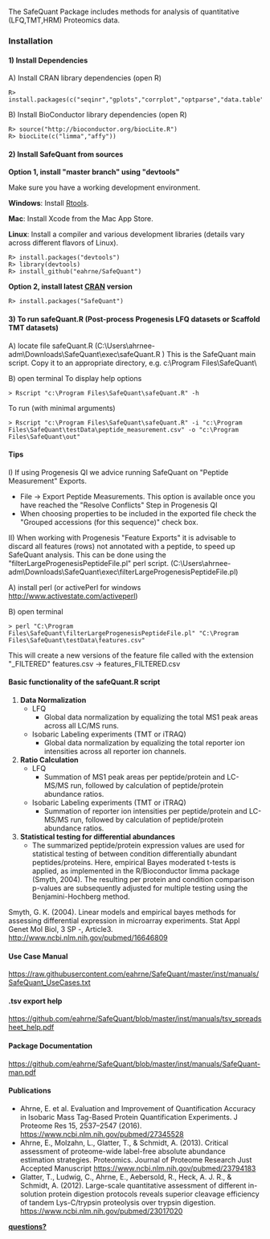 The SafeQuant Package includes methods for analysis of quantitative (LFQ,TMT,HRM) Proteomics data.

### Installation

#### 1) Install Dependencies

A) Install CRAN library dependencies (open R)

	R> install.packages(c("seqinr","gplots","corrplot","optparse","data.table","epiR"))

B) Install BioConductor library dependencies (open R)

	R> source("http://bioconductor.org/biocLite.R")
	R> biocLite(c("limma","affy"))

#### 2) Install SafeQuant from sources

**Option 1, install "master branch" using "devtools"**

Make sure you have a working development environment.

**Windows**: Install [Rtools](https://cran.r-project.org/bin/windows/Rtools/).

**Mac**: Install Xcode from the Mac App Store.

**Linux**: Install a compiler and various development libraries (details vary across different flavors of Linux).

    R> install.packages("devtools")
    R> library(devtools)
    R> install_github("eahrne/SafeQuant")
    
**Option 2, install latest [CRAN](https://CRAN.R-project.org/package=SafeQuant) version**

	R> install.packages("SafeQuant")

#### 3) To run safeQuant.R (Post-process Progenesis LFQ datasets or Scaffold TMT datasets)

A) locate file safeQuant.R (C:\Users\ahrnee-adm\Downloads\SafeQuant\exec\safeQuant.R ) 
This is the SafeQuant main script. Copy it to an appropriate directory, e.g. c:\Program Files\SafeQuant\
	
B) open terminal
To display help options

	> Rscript "c:\Program Files\SafeQuant\safeQuant.R" -h
To run (with minimal arguments)

	> Rscript "c:\Program Files\SafeQuant\safeQuant.R" -i "c:\Program Files\SafeQuant\testData\peptide_measurement.csv" -o "c:\Program Files\SafeQuant\out"

#### Tips

I) If using Progenesis QI we advice running SafeQuant on "Peptide Measurement" Exports. 
- File -> Export Peptide Measurements.  This option is available once you have reached the "Resolve Conflicts" Step in Progenesis QI
- When choosing properties to be included in the exported file check the "Grouped accessions (for this sequence)" check box.

II) When working with Progenesis "Feature Exports" it is advisable to discard all features (rows) not annotated with a peptide, to speed up SafeQuant analysis.
This can be done using the "filterLargeProgenesisPeptideFile.pl" perl script. (C:\Users\ahrnee-adm\Downloads\SafeQuant\exec\filterLargeProgenesisPeptideFile.pl) 

A) install perl (or activePerl for windows http://www.activestate.com/activeperl)
	
B) open terminal

	> perl "C:\Program Files\SafeQuant\filterLargeProgenesisPeptideFile.pl" "C:\Program Files\SafeQuant\testData\features.csv"
This will create a new versions of the feature file called with the extension "_FILTERED" features.csv -> features_FILTERED.csv

#### Basic functionality of the safeQuant.R script

1. **Data Normalization**
	* LFQ
		* Global data normalization by equalizing the total MS1 peak areas  across all LC/MS runs.
	* Isobaric Labeling experiments (TMT or iTRAQ)
		* Global data normalization by equalizing the total reporter ion intensities across all reporter ion channels.
2. **Ratio Calculation**
	* LFQ
		* Summation of MS1 peak areas per peptide/protein and LC-MS/MS run, followed by calculation of peptide/protein abundance ratios. 
	* Isobaric Labeling experiments (TMT or iTRAQ)
		* Summation of reporter ion intensities per peptide/protein and LC-MS/MS run, followed by calculation of peptide/protein abundance ratios. 
3. **Statistical testing for differential abundances**
	* The summarized peptide/protein expression values are used for statistical testing of between condition differentially abundant peptides/proteins. Here, empirical Bayes moderated t-tests is applied, as implemented in the R/Bioconductor limma package (Smyth, 2004). The resulting per protein and condition comparison p-values are subsequently adjusted for multiple testing using the Benjamini-Hochberg method.

Smyth, G. K. (2004). Linear models and empirical bayes methods for assessing differential expression in microarray experiments. Stat Appl Genet Mol Biol, 3 SP -, Article3. http://www.ncbi.nlm.nih.gov/pubmed/16646809

#### Use Case Manual

https://raw.githubusercontent.com/eahrne/SafeQuant/master/inst/manuals/SafeQuant_UseCases.txt

#### .tsv export help

https://github.com/eahrne/SafeQuant/blob/master/inst/manuals/tsv_spreadsheet_help.pdf

#### Package Documentation

https://github.com/eahrne/SafeQuant/blob/master/inst/manuals/SafeQuant-man.pdf

#### Publications

* Ahrne, E. et al. Evaluation and Improvement of Quantification Accuracy in Isobaric Mass Tag-Based Protein Quantification Experiments. J Proteome Res 15, 2537–2547 (2016). https://www.ncbi.nlm.nih.gov/pubmed/27345528 
* Ahrne, E., Molzahn, L., Glatter, T., & Schmidt, A. (2013). Critical assessment of proteome-wide label-free absolute abundance estimation strategies. Proteomics. Journal of Proteome Research Just Accepted Manuscript https://www.ncbi.nlm.nih.gov/pubmed/23794183
* Glatter, T., Ludwig, C., Ahrne, E., Aebersold, R., Heck, A. J. R., & Schmidt, A. (2012). Large-scale quantitative assessment of different in-solution protein digestion protocols reveals superior cleavage efficiency of tandem Lys-C/trypsin proteolysis over trypsin digestion. https://www.ncbi.nlm.nih.gov/pubmed/23017020

**[questions?](mailto:erik.ahrne@unibas.ch)**